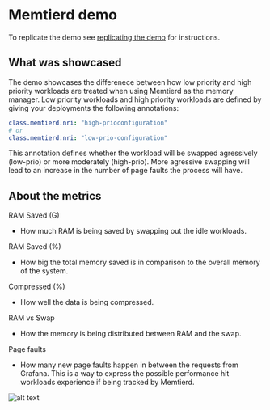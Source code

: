 # Memtierd demo

To replicate the demo see [replicating the demo](https://github.com/containers/nri-plugins/demo/Replicating-the-demo.md) for instructions.

## What was showcased

The demo showcases the differenece between how low priority and high priority workloads are treated when using Memtierd as the memory manager. Low priority workloads and high priority workloads are defined by giving your deployments the following annotations:

```yaml
class.memtierd.nri: "high-prioconfiguration"
# or
class.memtierd.nri: "low-prio-configuration"
```

This annotation defines whether the workload will be swapped agressively (low-prio) or more moderately (high-prio). More agressive swapping will lead to an increase in the number of page faults the process will have.

## About the metrics

RAM Saved (G)
- How much RAM is being saved by swapping out the idle workloads.

RAM Saved (%)
- How big the total memory saved is in comparison to the overall memory of the system.

Compressed (%)
- How well the data is being compressed.

RAM vs Swap
- How the memory is being distributed between RAM and the swap.

Page faults
- How many new page faults happen in between the requests from Grafana. This is a way to express the possible performance hit workloads experience if being tracked by Memtierd.

![alt text](https://github.com/containers/nri-plugins/demo/memtierd-demo.png)
